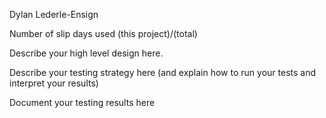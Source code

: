 Dylan Lederle-Ensign

Number of slip days used (this project)/(total)


Describe your high level design here.


Describe your testing strategy here
(and explain how to run your tests and interpret your results)



Document your testing results here





